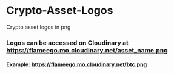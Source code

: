 # Crypto-Asset-Logos
Crypto asset logos in png

### Logos can be accessed on Cloudinary at https://flameego.mo.cloudinary.net/asset_name.png

#### Example: https://flameego.mo.cloudinary.net/btc.png